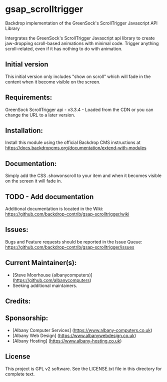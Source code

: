 # gsap_scrolltrigger
Backdrop implementation of the GreenSock's ScrollTrigger Javascript API Library

Intergrates the GreenSock's ScrollTrigger Javascript api library to create jaw-dropping scroll-based animations with minimal code.
Trigger anything scroll-related, even if it has nothing to do with animation.

## Initial version
This initial version only includes "show on scroll" which will fade in the content when it become visible on the screen.

## Requirements:
GreenSock ScrollTrigger api - v3.3.4 - Loaded from the CDN or you can change the URL to a later version.

## Installation:
Install this module using the official Backdrop CMS instructions at https://docs.backdropcms.org/documentation/extend-with-modules

## Documentation:
Simply add the CSS .showonscroll to your item and when it becomes visible on the screen it will fade in.

## TODO - Add documentation
Additional documentation is located in the Wiki: https://github.com/backdrop-contrib/gsap-scrolltrigger/wiki

## Issues:
Bugs and Feature requests should be reported in the Issue Queue: https://github.com/backdrop-contrib/gsap-scrolltrigger/issues

## Current Maintainer(s):
- [Steve Moorhouse (albanycomputers)] (https://github.com/albanycomputers)
- Seeking additional maintainers.

## Credits:

## Sponsorship:
 - [Albany Computer Services] (https://www.albany-computers.co.uk)
 - [Albany Web Design] (https://www.albanywebdesign.co.uk)
 - [Albany Hosting] (https://www.albany-hosting.co.uk)

## License
This project is GPL v2 software. See the LICENSE.txt file in this directory for complete text.